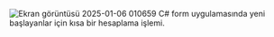 
![Ekran görüntüsü 2025-01-06 010659](https://github.com/user-attachments/assets/bf940937-b8fb-4cbc-acc7-d9f216a054a6)
C# form uygulamasında yeni başlayanlar için kısa bir hesaplama işlemi.
